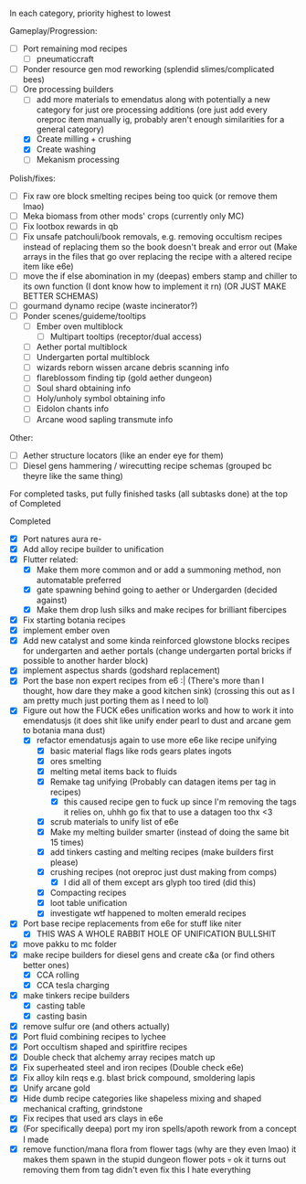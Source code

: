 In each category, priority highest to lowest

Gameplay/Progression:

- [ ] Port remaining mod recipes
	- [ ] pneumaticcraft
- [ ] Ponder resource gen mod reworking (splendid slimes/complicated bees)
- [ ] Ore processing builders
	- [ ] add more materials to emendatus along with potentially a new category for just ore processing additions (ore just add every oreproc item manually ig, probably aren't enough similarities for a general category)
	- [x] Create milling + crushing
	- [x] Create washing
	- [ ] Mekanism processing

Polish/fixes:
- [ ] Fix raw ore block smelting recipes being too quick (or remove them lmao)
- [ ] Meka biomass from other mods' crops (currently only MC)
- [ ] Fix lootbox rewards in qb
- [ ] Fix unsafe patchouli/book removals, e.g. removing occultism recipes instead of replacing them so the book doesn't break and error out (Make arrays in the files that go over replacing the recipe with a altered recipe item like e6e)
- [ ] move the if else abomination in my (deepas) embers stamp and chiller to its own function (I dont know how to implement it rn) (OR JUST MAKE BETTER SCHEMAS)
- [ ] gourmand dynamo recipe (waste incinerator?)
- [ ] Ponder scenes/guideme/tooltips 
	- [ ] Ember oven multiblock
		- [ ] Multipart tooltips (receptor/dual access)
	- [ ] Aether portal multiblock
	- [ ] Undergarten portal multiblock
	- [ ] wizards reborn wissen arcane debris scanning info
	- [ ] flareblossom finding tip (gold aether dungeon)
	- [ ] Soul shard obtaining info
	- [ ] Holy/unholy symbol obtaining info
	- [ ] Eidolon chants info
	- [ ] Arcane wood sapling transmute info

Other:
- [ ] Aether structure locators (like an ender eye for them)
- [ ] Diesel gens hammering / wirecutting recipe schemas (grouped bc theyre like the same thing)

For completed tasks, put fully finished tasks (all subtasks done) at the top of Completed

Completed
- [x] Port natures aura re- 
- [x] Add alloy recipe builder to unification
- [x] Flutter related: 
	- [x] Make them more common and or add a summoning method, non automatable preferred
	- [x] gate spawning behind going to aether or Undergarden (decided against)
	- [x] Make them drop lush silks and make recipes for brilliant fibercipes
- [x] Fix starting botania recipes
- [x] implement ember oven
- [x] Add new catalyst and some kinda reinforced glowstone blocks recipes for undergarten and aether portals (change undergarten portal bricks if possible to another harder block)
- [x] implement aspectus shards (godshard replacement)
- [x] Port the base non expert recipes from e6 :| (There's more than I thought, how dare they make a good kitchen sink) (crossing this out as I am pretty much just porting them as I need to lol)
- [x] Figure out how the FUCK e6es unification works and how to work it into emendatusjs (it does shit like unify ender pearl to dust and arcane gem to botania mana dust)
	- [x] refactor emendatusjs again to use more e6e like recipe unifying
		- [x] basic material flags like rods gears plates ingots
		- [x] ores smelting
		- [x] melting metal items back to fluids
		- [x] Remake tag unifying (Probably can datagen items per tag in recipes)
			- [x] this caused recipe gen to fuck up since I'm removing the tags it relies on, uhhh go fix that to use a datagen too thx <3
		- [x] scrub materials to unify list of e6e 
		- [x] Make my melting builder smarter (instead of doing the same bit 15 times)
		- [x] add tinkers casting and melting recipes (make builders first please)
		- [x] crushing recipes (not oreproc just dust making from comps)
			- [x] I did all of them except ars glyph too tired (did this)
		- [x] Compacting recipes
		- [x] loot table unification
		- [x] investigate wtf happened to molten emerald recipes
- [x] Port base recipe replacements from e6e for stuff like niter 
	- [x] THIS WAS A WHOLE RABBIT HOLE OF UNIFICATION BULLSHIT
- [x] move pakku to mc folder
- [x] make recipe builders for diesel gens and create c&a (or find others better ones)
	- [x] CCA rolling
	- [x] CCA tesla charging
- [x] make tinkers recipe builders
	- [x] casting table
	- [x] casting basin
- [x] remove sulfur ore (and others actually)
- [x] Port fluid combining recipes to lychee
- [x] Port occultism shaped and spiritfire recipes
- [x] Double check that alchemy array recipes match up
- [x] Fix superheated steel and iron recipes (Double check e6e)
- [x] Fix alloy kiln reqs e.g. blast brick compound, smoldering lapis
- [x] Unify arcane gold
- [x] Hide dumb recipe categories like shapeless mixing and shaped mechanical crafting, grindstone
- [x] Fix recipes that used ars clays in e6e
- [x] (For specifically deepa) port my iron spells/apoth rework from a concept I made
- [x] remove function/mana flora from flower tags (why are they even lmao) it makes them spawn in the stupid dungeon flower pots :skull: ok it turns out removing them from tag didn't even fix this I hate everything